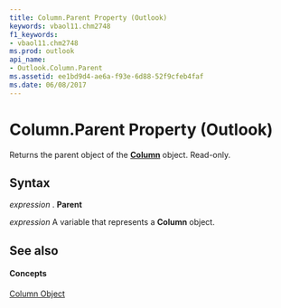 ```yaml
---
title: Column.Parent Property (Outlook)
keywords: vbaol11.chm2748
f1_keywords:
- vbaol11.chm2748
ms.prod: outlook
api_name:
- Outlook.Column.Parent
ms.assetid: ee1bd9d4-ae6a-f93e-6d88-52f9cfeb4faf
ms.date: 06/08/2017
---
```



# Column.Parent Property (Outlook)

Returns the parent object of the  **[Column](column-object-outlook.md)** object. Read-only.


## Syntax

 _expression_ . **Parent**

 _expression_ A variable that represents a **Column** object.


## See also


#### Concepts


[Column Object](column-object-outlook.md)

